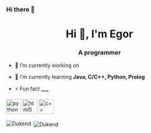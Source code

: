 ### Hi there 👋

<h1 align="center">Hi 👋, I'm Egor</h1>
<h3 align="center">A programmer</h3>

- 🔭 I’m currently working on <!--[laboratory works by 'MAI'](https://github.com/users/Dukend/)-->

- 🌱 I’m currently learning **Java, C/C++, Python, Prolog**

- ⚡ Fun fact **___**

<p align="left"><img 
  src="https://devicons.github.io/devicon/devicon.git/icons/python/python-original.svg" alt="python" width="40" height="40"/> <img      src="https://devicons.github.io/devicon/devicon.git/icons/html5/html5-original-wordmark.svg" alt="html5" width="40" height="40"/>
  <img      src="https://cdn.jsdelivr.net/gh/devicons/devicon@master/devicon.min.css" alt="c++" width="40" height="40"/>
</p>
<!--
<p align="left"><img src="https://devicons.github.io/devicon/devicon.git/icons/csharp/csharp-original.svg" alt="csharp" width="40" height="40"/> <img src="https://devicons.github.io/devicon/devicon.git/icons/css3/css3-original-wordmark.svg" alt="css3" width="40" height="40"/> <img src="https://devicons.github.io/devicon/devicon.git/icons/dot-net/dot-net-original-wordmark.svg" alt="dotnet" width="40" height="40"/> <img src="https://devicons.github.io/devicon/devicon.git/icons/express/express-original-wordmark.svg" alt="express" width="40" height="40"/> <img src="https://www.vectorlogo.zone/logos/git-scm/git-scm-icon.svg" alt="git" width="40" height="40"/> <img src="https://devicons.github.io/devicon/devicon.git/icons/html5/html5-original-wordmark.svg" alt="html5" width="40" height="40"/> <img src="https://devicons.github.io/devicon/devicon.git/icons/javascript/javascript-original.svg" alt="javascript" width="40" height="40"/> <img src="https://devicons.github.io/devicon/devicon.git/icons/linux/linux-original.svg" alt="linux" width="40" height="40"/> <img src="https://devicons.github.io/devicon/devicon.git/icons/mongodb/mongodb-original-wordmark.svg" alt="mongodb" width="40" height="40"/> <img src="https://devicons.github.io/devicon/devicon.git/icons/postgresql/postgresql-original-wordmark.svg" alt="postgresql" width="40" height="40"/> <img src="https://devicons.github.io/devicon/devicon.git/icons/python/python-original.svg" alt="python" width="40" height="40"/> <img src="https://devicons.github.io/devicon/devicon.git/icons/react/react-original-wordmark.svg" alt="react" width="40" height="40"/> <img src="https://reactnative.dev/img/header_logo.svg" alt="reactnative" width="40" height="40"/> <img src="https://devicons.github.io/devicon/devicon.git/icons/redux/redux-original.svg" alt="redux" width="40" height="40"/> <img src="https://raw.githubusercontent.com/detain/svg-logos/780f25886640cef088af994181646db2f6b1a3f8/svg/selenium-logo.svg" alt="selenium" width="40" height="40"/> <img src="https://devicons.github.io/devicon/devicon.git/icons/typescript/typescript-original.svg" alt="typescript" width="40" height="40"/></p>
-->
<p><img align="left" src="https://github-readme-stats.vercel.app/api/top-langs/?username=Dukend&layout=compact" alt="Dukend" /></p>

<p>&nbsp;<img align="center" src="https://github-readme-stats.vercel.app/api?username=Dukend&show_icons=true" alt="Dukend" /></p>

<p align="center">
<!--<a href="https://instagram.com/dmitry_vas1l1ev" target="blank"><img align="center" src="https://cdn.jsdelivr.net/npm/simple-icons@3.0.1/icons/instagram.svg" alt="dmitry_vas1l1ev" height="30" width="30" /></a>
<a href="https://www.hackerrank.com/swimmwatch" target="blank"><img align="center" src="https://cdn.jsdelivr.net/npm/simple-icons@3.0.1/icons/hackerrank.svg" alt="swimmwatch" height="30" width="30" /></a>
</p>
